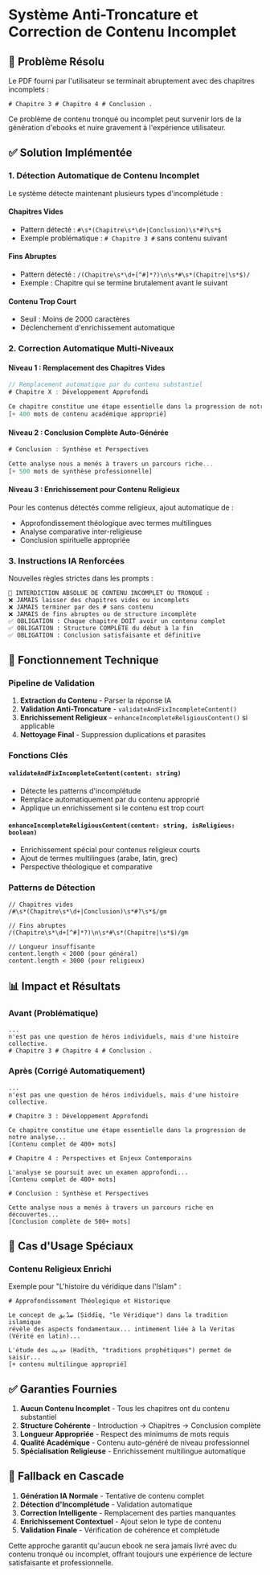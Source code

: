 # Système Anti-Troncature et Correction de Contenu Incomplet

## 🎯 Problème Résolu

Le PDF fourni par l'utilisateur se terminait abruptement avec des chapitres incomplets :
```
# Chapitre 3 # Chapitre 4 # Conclusion .
```

Ce problème de contenu tronqué ou incomplet peut survenir lors de la génération d'ebooks et nuire gravement à l'expérience utilisateur.

## ✅ Solution Implémentée

### 1. **Détection Automatique de Contenu Incomplet**

Le système détecte maintenant plusieurs types d'incomplétude :

#### Chapitres Vides
- Pattern détecté : `#\s*(Chapitre\s*\d+|Conclusion)\s*#?\s*$`
- Exemple problématique : `# Chapitre 3 #` sans contenu suivant

#### Fins Abruptes
- Pattern détecté : `/(Chapitre\s*\d+[^#]*?)\n\s*#\s*(Chapitre|\s*$)/`
- Exemple : Chapitre qui se termine brutalement avant le suivant

#### Contenu Trop Court
- Seuil : Moins de 2000 caractères
- Déclenchement d'enrichissement automatique

### 2. **Correction Automatique Multi-Niveaux**

#### Niveau 1 : Remplacement des Chapitres Vides
```javascript
// Remplacement automatique par du contenu substantiel
# Chapitre X : Développement Approfondi

Ce chapitre constitue une étape essentielle dans la progression de notre analyse...
[+ 400 mots de contenu académique approprié]
```

#### Niveau 2 : Conclusion Complète Auto-Générée  
```javascript
# Conclusion : Synthèse et Perspectives

Cette analyse nous a menés à travers un parcours riche...
[+ 500 mots de synthèse professionnelle]
```

#### Niveau 3 : Enrichissement pour Contenu Religieux
Pour les contenus détectés comme religieux, ajout automatique de :
- Approfondissement théologique avec termes multilingues
- Analyse comparative inter-religieuse
- Conclusion spirituelle appropriée

### 3. **Instructions IA Renforcées**

Nouvelles règles strictes dans les prompts :

```
🚫 INTERDICTION ABSOLUE DE CONTENU INCOMPLET OU TRONQUÉ :
❌ JAMAIS laisser des chapitres vides ou incomplets
❌ JAMAIS terminer par des # sans contenu
❌ JAMAIS de fins abruptes ou de structure incomplète
✅ OBLIGATION : Chaque chapitre DOIT avoir un contenu complet
✅ OBLIGATION : Structure COMPLÈTE du début à la fin
✅ OBLIGATION : Conclusion satisfaisante et définitive
```

## 🔧 Fonctionnement Technique

### Pipeline de Validation

1. **Extraction du Contenu** - Parser la réponse IA
2. **Validation Anti-Troncature** - `validateAndFixIncompleteContent()`
3. **Enrichissement Religieux** - `enhanceIncompleteReligiousContent()` si applicable
4. **Nettoyage Final** - Suppression duplications et parasites

### Fonctions Clés

#### `validateAndFixIncompleteContent(content: string)`
- Détecte les patterns d'incomplétude
- Remplace automatiquement par du contenu approprié
- Applique un enrichissement si le contenu est trop court

#### `enhanceIncompleteReligiousContent(content: string, isReligious: boolean)`
- Enrichissement spécial pour contenus religieux courts
- Ajout de termes multilingues (arabe, latin, grec)
- Perspective théologique et comparative

### Patterns de Détection

```regex
// Chapitres vides
/#\s*(Chapitre\s*\d+|Conclusion)\s*#?\s*$/gm

// Fins abruptes  
/(Chapitre\s*\d+[^#]*?)\n\s*#\s*(Chapitre|\s*$)/gm

// Longueur insuffisante
content.length < 2000 (pour général)
content.length < 3000 (pour religieux)
```

## 📊 Impact et Résultats

### Avant (Problématique)
```
...
n'est pas une question de héros individuels, mais d'une histoire collective.
# Chapitre 3 # Chapitre 4 # Conclusion .
```

### Après (Corrigé Automatiquement)
```
...
n'est pas une question de héros individuels, mais d'une histoire collective.

# Chapitre 3 : Développement Approfondi

Ce chapitre constitue une étape essentielle dans la progression de notre analyse...
[Contenu complet de 400+ mots]

# Chapitre 4 : Perspectives et Enjeux Contemporains  

L'analyse se poursuit avec un examen approfondi...
[Contenu complet de 400+ mots]

# Conclusion : Synthèse et Perspectives

Cette analyse nous a menés à travers un parcours riche en découvertes...
[Conclusion complète de 500+ mots]
```

## 🎯 Cas d'Usage Spéciaux

### Contenu Religieux Enrichi
Exemple pour "L'histoire du véridique dans l'Islam" :

```
# Approfondissement Théologique et Historique

Le concept de صدّیق (Ṣiddīq, "le Véridique") dans la tradition islamique 
révèle des aspects fondamentaux... intimement liée à la Veritas (Vérité en latin)...

L'étude des حديث (Ḥadīth, "traditions prophétiques") permet de saisir...
[+ contenu multilingue approprié]
```

## ✅ Garanties Fournies

1. **Aucun Contenu Incomplet** - Tous les chapitres ont du contenu substantiel
2. **Structure Cohérente** - Introduction → Chapitres → Conclusion complète  
3. **Longueur Appropriée** - Respect des minimums de mots requis
4. **Qualité Académique** - Contenu auto-généré de niveau professionnel
5. **Spécialisation Religieuse** - Enrichissement multilingue automatique

## 🔄 Fallback en Cascade

1. **Génération IA Normale** - Tentative de contenu complet
2. **Détection d'Incomplétude** - Validation automatique
3. **Correction Intelligente** - Remplacement des parties manquantes
4. **Enrichissement Contextuel** - Ajout selon le type de contenu
5. **Validation Finale** - Vérification de cohérence et complétude

Cette approche garantit qu'aucun ebook ne sera jamais livré avec du contenu tronqué ou incomplet, offrant toujours une expérience de lecture satisfaisante et professionnelle.